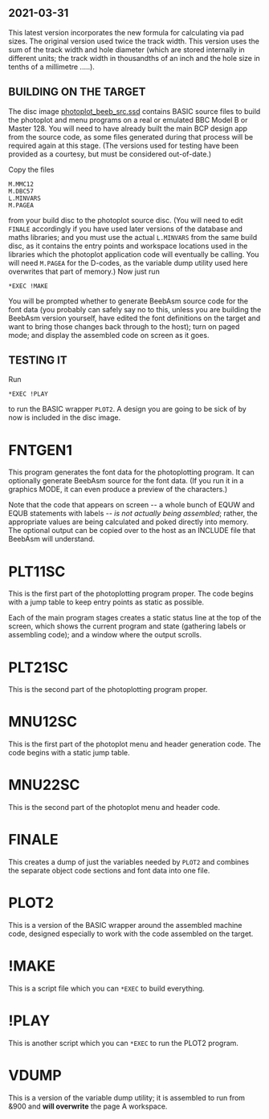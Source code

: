 ## 2021-03-31 ##

This latest version incorporates the new formula for calculating via pad sizes.  The original version used twice the track width.  This version uses the sum of the track width and hole diameter  (which are stored internally in different units; the track width in thousandths of an inch and the hole size in tenths of a millimetre .....).

## BUILDING ON THE TARGET ##

The disc image [photoplot_beeb_src.ssd](https://github.com/JulieMontoya/BCP_design/blob/master/photoplot_beeb_src.ssd) contains BASIC source files to build the
photoplot and menu programs on a real or emulated BBC Model B or Master 128.  You will need to have already built the main BCP design app from the source code, as some files generated during that process will be required again at this stage.  (The versions used for testing have been provided as a courtesy, but must be considered out-of-date.)  

Copy the files
```
M.MMC12
M.DBC57
L.MINVARS
M.PAGEA
```
from your build disc to the photoplot source disc.  (You will need to edit `FINALE` accordingly if you have used later versions of the database and maths libraries; and you must use the actual `L.MINVARS` from the same build disc, as it contains the entry points and workspace locations used in the libraries which the photoplot application code will eventually be calling.  You will need `M.PAGEA` for the D-codes, as the variable dump utility used here overwrites that part of memory.)  Now just run
```
*EXEC !MAKE
```
You will be prompted whether to generate BeebAsm source code for the font data  (you probably can safely say no to this, unless you are building the BeebAsm version yourself, have edited the font definitions on the target and want to bring those changes back through to the host);  turn on paged mode;  and display the assembled code on screen as it goes.

## TESTING IT ##

Run
```
*EXEC !PLAY
```
to run the BASIC wrapper `PLOT2`.  A design you are going to be sick of by now is included in the disc image.

# FNTGEN1 #

This program generates the font data for the photoplotting program.  It can optionally generate BeebAsm source for the font data.  (If you run it in a graphics MODE, it can even produce a preview of the characters.)

Note that the code that appears on screen -- a whole bunch of EQUW and EQUB statements with labels -- _is not actually being assembled_; rather, the appropriate values are being calculated and poked directly into memory.  The optional output can be copied over to the host as an INCLUDE file that BeebAsm will understand.  

# PLT11SC #

This is the first part of the photoplotting program proper.  The code begins with a jump table to keep entry points as static as possible.

Each of the main program stages creates a static status line at the top of the screen, which shows the current program and state  (gathering labels or
assembling code); and a window where the output scrolls.

# PLT21SC #

This is the second part of the photoplotting program proper.

# MNU12SC #

This is the first part of the photoplot menu and header generation code.  The code begins with a static jump table.

# MNU22SC #

This is the second part of the photoplot menu and header code.

# FINALE #

This creates a dump of just the variables needed by `PLOT2` and combines the separate object code sections and font data into one file.

# PLOT2 #

This is a version of the BASIC wrapper around the assembled machine code, designed especially to work with the code assembled on the target.

# !MAKE #

This is a script file which you can `*EXEC` to build everything.

# !PLAY #

This is another script which you can `*EXEC` to run the PLOT2 program.

# VDUMP #

This is a version of the variable dump utility; it is assembled to run from &900 and **will overwrite** the page A workspace.

